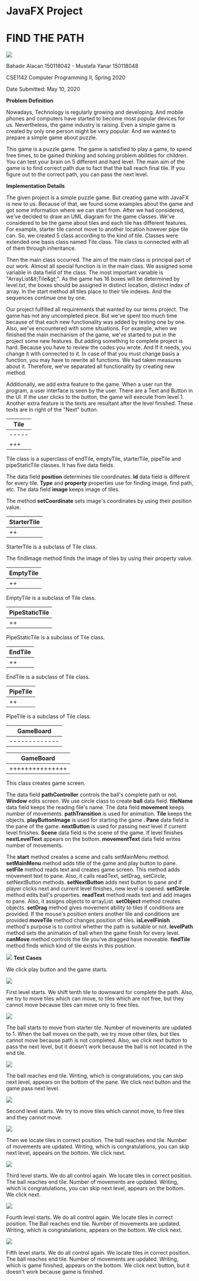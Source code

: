 # **JavaFX Project**

# FIND THE PATH

![](RackMultipart20210407-4-1mqtf7v_html_27fb3018d59cb1cc.gif)

Bahadır Alacan 150118042 - Mustafa Yanar 150118048

CSE1142 Computer Programming II, Spring 2020

Date Submitted: May 10, 2020

**Problem Definition**

Nowadays, Technology is regularly growing and developing. And mobile phones and computers have started to become most popular devices for us. Nevertheless, the game industry is raising. Even a simple game is created by only one person might be very popular. And we wanted to prepare a simple game about puzzle.

This game is a puzzle game. The game is satisfied to play a game, to spend free times, to be gained thinking and solving problem abilities for children. You can test your brain on 5 different and hard level. The main aim of the game is to find correct path due to fact that the ball reach final tile. If you figure out to the correct path, you can pass the next level.

**Implementation Details**

The given project is a simple puzzle game. But creating game with JavaFX is new to us. Because of that, we found some examples about the game and got some information where we can start from. After we had considered, we&#39;ve decided to draw an UML diagram for the game classes. We&#39;ve considered to be the game about tiles and each tile has different features. For example, starter tile cannot move to another location however pipe tile can. So, we created 5 class according to the kind of tile. Classes were extended one basis class named Tile.class. Tile class is connected with all of them through inheritance.

Then the main class occurred. The aim of the main class is principal part of our work. Almost all special function is in the main class. We assigned some variable in data field of the class. The most important variable is &quot;ArrayList\&lt;Tile\&gt;&quot;. As the game has 16 boxes will be determined by level.txt, the boxes should be assigned in distinct location, distinct index of array. In the start method all tiles place to their tile indexes. And the sequences continue one by one.

Our project fulfilled all requirements that wanted by our terms project. The game has not any uncompleted piece. But we&#39;ve spent too much time because of that each new functionality was added by testing one by one. Also, we&#39;ve encountered with some situations. For example, when we finished the main mechanism of the game, we&#39;ve started to put in the project some new features. But adding something to complete project is hard. Because you have to review the codes you wrote. And If it needs, you change it with connected to it. In case of that you must change basis a function, you may have to rewrite all functions. We had taken measures about it. Therefore, we&#39;ve separated all functionality by creating new method.

Additionally, we add extra feature to the game. When a user run the program, a user interface is seen by the user. There are a Text and Button in the UI. If the user clicks to the button, the game will execute from level 1. Another extra feature is the texts are resultant after the level finished. These texts are in right of the &quot;Next&quot; button.

| Tile |
| --- |
| ----- | position: intid: inttype: Stringproperty: Stringimage: ImageView |
| +++ | Tile(id: int, type: String, property: String)setCoordinate(position: int): voidgetter/setter methods |

Tile class is a superclass of endTile, emptyTile, starterTile, pipeTile and pipeStaticTile classes. It has five data fields.

The data field **position** determines tile coordinates. **Id** data field is different for every tile. **Type** and **property** properties use for finding image, find path, etc. The data field **image** keeps image of tiles.

The method **setCoordinate** sets image&#39;s coordinates by using their position value.

| StarterTile |
| --- |
| ++ | StarterTile(id: int, type: String, property: String)findImage(): void |

StarterTile is a subclass of Tile class.

The findImage method finds the image of tiles by using their property value.

| EmptyTile |
| --- |
| ++ | EmptyTile(id: int, type: String, property: String)findImage(): void |

EmptyTile is a subclass of Tile class.

| PipeStaticTile |
| --- |
| ++ | PipeStaticTile(id: int, type: String, property: String)findImage(): void |

PipeStaticTile is a subclass of Tile class.

| EndTile |
| --- |
| ++ | EndTile(id: int, type: String, property: String)findImage(): void |

EndTile is a subclass of Tile class.

| PipeTile |
| --- |
| ++ | PipeTile(id: int, type: String, property: String)findImage(): void |

PipeTile is a subclass of Tile class.

| GameBoard |
| --- |
| ------------- | pathController: booleanwindow: Stageball: CirclefileName: Stringmovement: intpathTransition: PathTransitiontile: ArrayListplayButtonImage: ImageViewpane: PanenextButton: Buttonscene: ScenenextLevelText: TextmovementText: Text |

| GameBoard |
| --- |
| +++++++++++++++ | main Methodstart(primaryStage: Stage): voidsetMainMenu(): voidsetFile(fileName:String): voidsetNextButton(): voidsetCircle(): voidreadText(input: Scanner): voidsetObject(id: int, type: String, property:String): voidsetDrag(): voidmoveTile(index: int, e: MouseEvent): voidisLevelFinish(): booleanlevelPath(): voidcanMove(index: int): booleanfindTile(position: int): Tilegetter/setter methods |

This class creates game screen.

The data field **pathController** controls the ball&#39;s complete path or not. **Window** edits screen. We use circle class to create **ball** data field. **fileName** data field keeps the reading file&#39;s name. The data field **movement** keeps number of movements. **pathTransition** is used for animation. **Tile** keeps the objects. **playButtonImage** is used for starting the game **. Pane** data field is the pane of the game. **nextButton** is used for passing next level if current level finishes. **Scene** data field is the scene of the game. If level finishes **nextLevelText** appears on the bottom. **movementText** data field writes number of movements.

The **start** method creates a scene and calls setMainMenu method. **setMainMenu** method adds title of the game and play button to pane. **setFile** method reads text and creates game screen. This method adds movement text to pane. Also, it calls readText, setDrag, setCircle, setNextButton methods. **setNextButton** adds next button to pane and if player clicks next and current level finishes, new level is opened. **setCircle** method edits ball&#39;s properties. **readText** method reads text and add images to pane. Also, it assigns objects to arrayList. **setObject** method creates objects. **setDrag** method gives movement ability to tiles if conditions are provided. If the mouse&#39;s position enters another tile and conditions are provided **moveTile** method changes position of tiles. **isLevelFinish** method&#39;s purpose is to control whether the path is suitable or not. **levelPath** method sets the animation of ball when the game finish for every level. **canMove** method controls the tile you&#39;ve dragged have moveable. **findTile** method finds which kind of tile exists in this position.

![](RackMultipart20210407-4-1mqtf7v_html_14ce252106b0ed1d.png) **Test Cases**

We click play button and the game starts.

![](RackMultipart20210407-4-1mqtf7v_html_8171aeb921b049b1.png)

First level starts. We shift tenth tile to downward for complete the path. Also, we try to move tiles which can move, to tiles which are not free, but they cannot move because tiles can move only to free tiles.

![](RackMultipart20210407-4-1mqtf7v_html_6ce142223c2c349e.png)

The ball starts to move from starter tile. Number of movements are updated to 1. When the ball moves on the path, we try move other tiles, but tiles cannot move because path is not completed. Also, we click next button to pass the next level, but it doesn&#39;t work because the ball is not located in the end tile.

![](RackMultipart20210407-4-1mqtf7v_html_e7ea7939b2847229.png)

The ball reaches end tile. Writing, which is congratulations, you can skip next level, appears on the bottom of the pane. We click next button and the game pass next level.

![](RackMultipart20210407-4-1mqtf7v_html_f2cfe9ecae84e8f3.png)

Second level starts. We try to move tiles which cannot move, to free tiles and they cannot move.

![](RackMultipart20210407-4-1mqtf7v_html_e4dcbfa70d7a5041.png)

Then we locate tiles in correct position. The ball reaches end tile. Number of movements are updated. Writing, which is congratulations, you can skip next level, appears on the bottom. We click next.

![](RackMultipart20210407-4-1mqtf7v_html_f768bb2524fa6e4b.png)

Third level starts. We do all control again. We locate tiles in correct position. The ball reaches end tile. Number of movements are updated. Writing, which is congratulations, you can skip next level, appears on the bottom. We click next.

![](RackMultipart20210407-4-1mqtf7v_html_a69481f11898dbe9.png)

Fourth level starts. We do all control again. We locate tiles in correct position. The Ball reaches end tile. Number of movements are updated. Writing, which is congratulations, appears on the bottom. We click next.

![](RackMultipart20210407-4-1mqtf7v_html_74ffac93b126db6c.png)

Fifth level starts. We do all control again. We locate tiles in correct position. The ball reaches end tile. Number of movements are updated. Writing, which is game finished, appears on the bottom. We click next button, but it doesn&#39;t work because game is finished.
